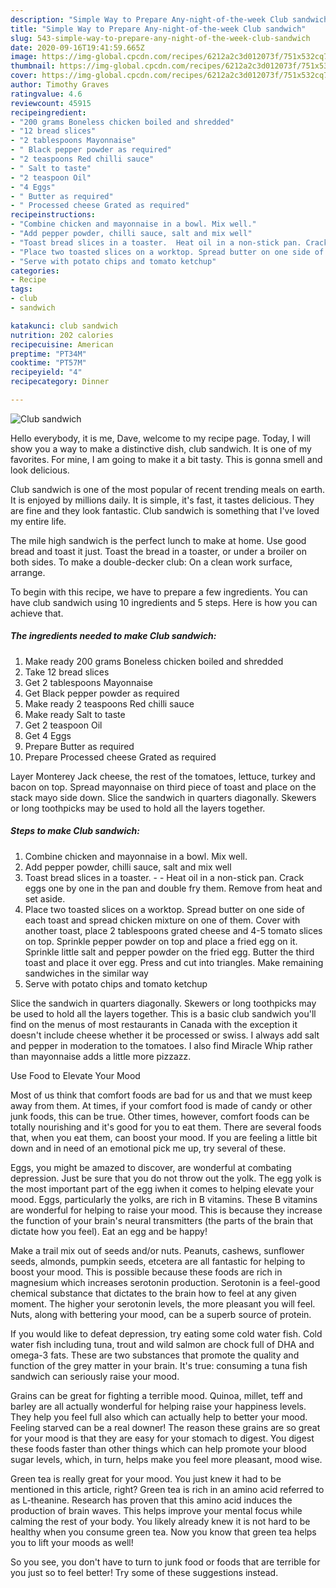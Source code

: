 ```yaml
---
description: "Simple Way to Prepare Any-night-of-the-week Club sandwich"
title: "Simple Way to Prepare Any-night-of-the-week Club sandwich"
slug: 543-simple-way-to-prepare-any-night-of-the-week-club-sandwich
date: 2020-09-16T19:41:59.665Z
image: https://img-global.cpcdn.com/recipes/6212a2c3d012073f/751x532cq70/club-sandwich-recipe-main-photo.jpg
thumbnail: https://img-global.cpcdn.com/recipes/6212a2c3d012073f/751x532cq70/club-sandwich-recipe-main-photo.jpg
cover: https://img-global.cpcdn.com/recipes/6212a2c3d012073f/751x532cq70/club-sandwich-recipe-main-photo.jpg
author: Timothy Graves
ratingvalue: 4.6
reviewcount: 45915
recipeingredient:
- "200 grams Boneless chicken boiled and shredded"
- "12 bread slices"
- "2 tablespoons Mayonnaise"
- " Black pepper powder as required"
- "2 teaspoons Red chilli sauce"
- " Salt to taste"
- "2 teaspoon Oil"
- "4 Eggs"
- " Butter as required"
- " Processed cheese Grated as required"
recipeinstructions:
- "Combine chicken and mayonnaise in a bowl. Mix well."
- "Add pepper powder, chilli sauce, salt and mix well"
- "Toast bread slices in a toaster.  Heat oil in a non-stick pan. Crack eggs one by one in the pan and double fry them. Remove from heat and set aside."
- "Place two toasted slices on a worktop. Spread butter on one side of each toast and spread chicken mixture on one of them. Cover with another toast, place 2 tablespoons grated cheese and 4-5 tomato slices on top. Sprinkle pepper powder on top and place a fried egg on it. Sprinkle little salt and pepper powder on the fried egg. Butter the third toast and place it over egg. Press and cut into triangles. Make remaining sandwiches in the similar way"
- "Serve with potato chips and tomato ketchup"
categories:
- Recipe
tags:
- club
- sandwich

katakunci: club sandwich 
nutrition: 202 calories
recipecuisine: American
preptime: "PT34M"
cooktime: "PT57M"
recipeyield: "4"
recipecategory: Dinner

---
```



![Club sandwich](https://img-global.cpcdn.com/recipes/6212a2c3d012073f/751x532cq70/club-sandwich-recipe-main-photo.jpg)

Hello everybody, it is me, Dave, welcome to my recipe page. Today, I will show you a way to make a distinctive dish, club sandwich. It is one of my favorites. For mine, I am going to make it a bit tasty. This is gonna smell and look delicious.

Club sandwich is one of the most popular of recent trending meals on earth. It is enjoyed by millions daily. It is simple, it's fast, it tastes delicious. They are fine and they look fantastic. Club sandwich is something that I've loved my entire life.

The mile high sandwich is the perfect lunch to make at home. Use good bread and toast it just. Toast the bread in a toaster, or under a broiler on both sides. To make a double-decker club: On a clean work surface, arrange.


To begin with this recipe, we have to prepare a few ingredients. You can have club sandwich using 10 ingredients and 5 steps. Here is how you can achieve that.

<!--inarticleads1-->

##### The ingredients needed to make Club sandwich:

1. Make ready 200 grams Boneless chicken boiled and shredded
1. Take 12 bread slices
1. Get 2 tablespoons Mayonnaise
1. Get  Black pepper powder as required
1. Make ready 2 teaspoons Red chilli sauce
1. Make ready  Salt to taste
1. Get 2 teaspoon Oil
1. Get 4 Eggs
1. Prepare  Butter as required
1. Prepare  Processed cheese Grated as required


Layer Monterey Jack cheese, the rest of the tomatoes, lettuce, turkey and bacon on top. Spread mayonnaise on third piece of toast and place on the stack mayo side down. Slice the sandwich in quarters diagonally. Skewers or long toothpicks may be used to hold all the layers together. 

<!--inarticleads2-->

##### Steps to make Club sandwich:

1. Combine chicken and mayonnaise in a bowl. Mix well.
1. Add pepper powder, chilli sauce, salt and mix well
1. Toast bread slices in a toaster. -  - Heat oil in a non-stick pan. Crack eggs one by one in the pan and double fry them. Remove from heat and set aside.
1. Place two toasted slices on a worktop. Spread butter on one side of each toast and spread chicken mixture on one of them. Cover with another toast, place 2 tablespoons grated cheese and 4-5 tomato slices on top. Sprinkle pepper powder on top and place a fried egg on it. Sprinkle little salt and pepper powder on the fried egg. Butter the third toast and place it over egg. Press and cut into triangles. Make remaining sandwiches in the similar way
1. Serve with potato chips and tomato ketchup


Slice the sandwich in quarters diagonally. Skewers or long toothpicks may be used to hold all the layers together. This is a basic club sandwich you&#39;ll find on the menus of most restaurants in Canada with the exception it doesn&#39;t include cheese whether it be processed or swiss. I always add salt and pepper in moderation to the tomatoes. I also find Miracle Whip rather than mayonnaise adds a little more pizzazz. 

Use Food to Elevate Your Mood


Most of us think that comfort foods are bad for us and that we must keep away from them. At times, if your comfort food is made of candy or other junk foods, this can be true. Other times, however, comfort foods can be totally nourishing and it's good for you to eat them. There are several foods that, when you eat them, can boost your mood. If you are feeling a little bit down and in need of an emotional pick me up, try several of these.

Eggs, you might be amazed to discover, are wonderful at combating depression. Just be sure that you do not throw out the yolk. The egg yolk is the most important part of the egg iwhen it comes to helping elevate your mood. Eggs, particularly the yolks, are rich in B vitamins. These B vitamins are wonderful for helping to raise your mood. This is because they increase the function of your brain's neural transmitters (the parts of the brain that dictate how you feel). Eat an egg and be happy!

Make a trail mix out of seeds and/or nuts. Peanuts, cashews, sunflower seeds, almonds, pumpkin seeds, etcetera are all fantastic for helping to boost your mood. This is possible because these foods are rich in magnesium which increases serotonin production. Serotonin is a feel-good chemical substance that dictates to the brain how to feel at any given moment. The higher your serotonin levels, the more pleasant you will feel. Nuts, along with bettering your mood, can be a superb source of protein.

If you would like to defeat depression, try eating some cold water fish. Cold water fish including tuna, trout and wild salmon are chock full of DHA and omega-3 fats. These are two substances that promote the quality and function of the grey matter in your brain. It's true: consuming a tuna fish sandwich can seriously raise your mood. 

Grains can be great for fighting a terrible mood. Quinoa, millet, teff and barley are all actually wonderful for helping raise your happiness levels. They help you feel full also which can actually help to better your mood. Feeling starved can be a real downer! The reason these grains are so great for your mood is that they are easy for your stomach to digest. You digest these foods faster than other things which can help promote your blood sugar levels, which, in turn, helps make you feel more pleasant, mood wise.

Green tea is really great for your mood. You just knew it had to be mentioned in this article, right? Green tea is rich in an amino acid referred to as L-theanine. Research has proven that this amino acid induces the production of brain waves. This helps improve your mental focus while calming the rest of your body. You likely already knew it is not hard to be healthy when you consume green tea. Now you know that green tea helps you to lift your moods as well!

So you see, you don't have to turn to junk food or foods that are terrible for you just so to feel better! Try  some  of  these  suggestions  instead.

